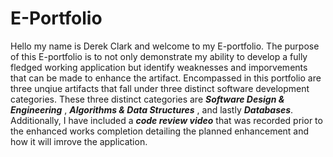 # E-Portfolio

Hello my name is Derek Clark and welcome to my E-portfolio. The purpose of this E-portfolio is to not only demonstrate my ability to develop a fully fledged working application but identify weaknesses and imporvements that can be made to enhance the artifact.  Encompassed in this portfolio are three unqiue artifacts that fall under three distinct software development categories. These three distinct categories are **_Software Design & Engineering_** , **_Algorithms & Data Structures_** , and lastly **_Databases_**. Additionally, I have included a **_code review video_** that was recorded prior to the enhanced works completion detailing the planned enhancement and how it will imrove the application.

